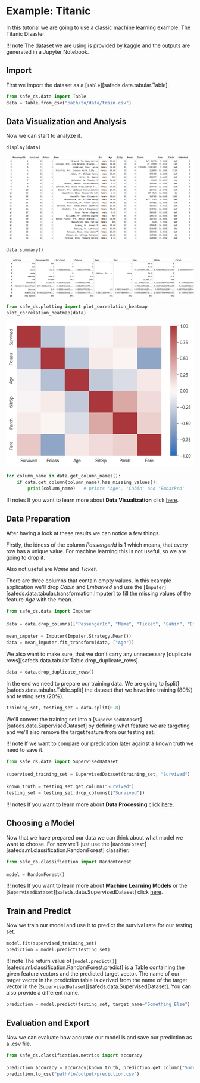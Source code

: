 # Example: Titanic

In this tutorial we are going to use a classic machine learning example: The Titanic Disaster.

!!! note
    The dataset we are using is provided by [kaggle](https://www.kaggle.com/c/titanic) and the outputs are generated in a Jupyter Notebook.

## Import

First we import the dataset as a [`Table`][safeds.data.tabular.Table].
```python
from safe_ds.data import Table
data = Table.from_csv("path/to/data/train.csv")
```

## Data Visualization and Analysis

Now we can start to analyze it.
```python
display(data)
```
![Table](./Resources/Table.png)

```python
data.summary()
```
![Summary](./Resources/Summary.png)

```python
from safe_ds.plotting import plot_correlation_heatmap
plot_correlation_heatmap(data)
```
![Summary](./Resources/Heatmap.png)

```python
for column_name in data.get_column_names():
    if data.get_column(column_name).has_missing_values():
        print(column_name)   # prints 'Age', 'Cabin' and 'Embarked'
```

!!! notes
    If you want to learn more about **Data Visualization** click [here](./visualization.md).

## Data Preparation


After having a look at these results we can notice a few things.

Firstly, the idness of the column *PassengerId* is 1 which means, that every row has a unique value.
For machine learning this is not useful, so we are going to drop it.

Also not useful are *Name* and *Ticket*.

There are three columns that contain empty values. In this example application we'll drop *Cabin* and *Embarked* and use
the [`Imputer`][safeds.data.tabular.transformation.Imputer] to fill the missing values of the feature *Age* with the mean.


[comment]: <> (We should use remove_outliers here, but the method is currently broken)

```python
from safe_ds.data import Imputer

data = data.drop_columns(["PassengerId", "Name", "Ticket", "Cabin", "Embarked"])

mean_imputer = Imputer(Imputer.Strategy.Mean())
data = mean_imputer.fit_transform(data, ["Age"])
```

We also want to make sure, that we don't carry any unnecessary [duplicate rows][safeds.data.tabular.Table.drop_duplicate_rows].
```python
data = data.drop_duplicate_rows()
```

In the end we need to prepare our training data. We are going to [split][safeds.data.tabular.Table.split] the dataset that we have into training (80%) and testing sets (20%).
```python
training_set, testing_set = data.split(0.8)
```

We'll convert the training set into a [`SupervisedDataset`][safeds.data.SupervisedDataset] by defining what feature we are targeting and we'll also
remove the target feature from our testing set.

!!! note
    If we want to compare our predication later against a known truth we need to save it.
```python
from safe_ds.data import SupervisedDataset

supervised_training_set = SupervisedDataset(training_set, "Survived")

known_truth = testing_set.get_column("Survived")
testing_set = testing_set.drop_columns(["Survived"])
```

!!! notes
    If you want to learn more about **Data Processing** click [here](./data_processing.md).

## Choosing a Model


Now that we have prepared our data we can think about what model we want to choose. For now we'll just use the [`RandomForest`][safeds.ml.classification.RandomForest] classifier.

```python
from safe_ds.classification import RandomForest

model = RandomForest()
```

!!! notes
        If you want to learn more about **Machine Learning Models** or the [`SupervisedDataset`][safeds.data.SupervisedDataset] click [here](./machine_learning.md).

## Train and Predict


Now we train our model and use it to predict the survival rate for our testing set.

```python
model.fit(supervised_training_set)
prediction = model.predict(testing_set)
```
!!! note
    The return value of [`model.predict()`][safeds.ml.classification.RandomForest.predict] is a Table containing the given feature vectors and the predicted target vector. The name of our target vector in the prediction table is derived from the name of the target vector in the [`SupervisedDataset`][safeds.data.SupervisedDataset]. You can also provide a different name.

```python
prediction = model.predict(testing_set, target_name="Something_Else")
```

## Evaluation and Export


Now we can evaluate how accurate our model is and save our prediction as a .csv file.
```python
from safe_ds.classification.metrics import accuracy

prediction_accuracy = accuracy(known_truth, prediction.get_column("Survived"))
prediction.to_csv("path/to/output/prediction.csv")
```
